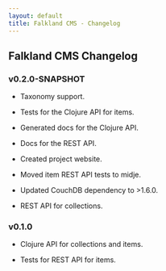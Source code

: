 ```yaml
---
layout: default
title: Falkland CMS - Changelog
---
```


## Falkland CMS Changelog

### v0.2.0-SNAPSHOT

* Taxonomy support.

* Tests for the Clojure API for items.

* Generated docs for the Clojure API.

* Docs for the REST API.

* Created project website.

* Moved item REST API tests to midje.

* Updated CouchDB dependency to >1.6.0.

* REST API for collections.

### v0.1.0

* Clojure API for collections and items. 

* Tests for REST API for items.